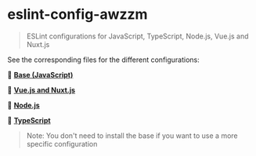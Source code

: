 # eslint-config-awzzm
> ESLint configurations for JavaScript, TypeScript, Node.js, Vue.js and Nuxt.js

See the corresponding files for the different configurations:

:yellow_heart: **[Base (JavaScript)](/base)**

:green_heart: **[Vue.js and Nuxt.js](/vue)**

:purple_heart: **[Node.js](/node)**

:blue_heart: **[TypeScript](/ts)**

> Note: You don't need to install the base if you want to use a more specific configuration
